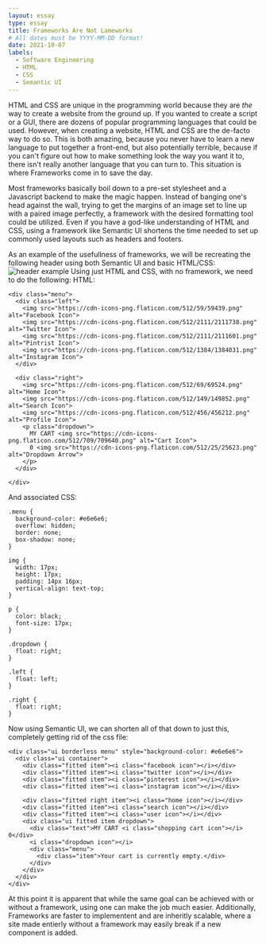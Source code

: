 ```yaml
---
layout: essay
type: essay
title: Frameworks Are Not Lameworks
# All dates must be YYYY-MM-DD format!
date: 2021-10-07
labels:
  - Software Engineering
  - HTML
  - CSS
  - Semantic UI
---
```


  HTML and CSS are unique in the programming world because they are *the* way to create a website from the ground up. If you wanted to create a script or a GUI, there are dozens of popular programming languages that could be used. However, when creating a website, HTML and CSS are the de-facto way to do so. This is both amazing, because you never have to learn a new language to put together a front-end, but also potentially terrible, because if you can't figure out how to make something look the way you want it to, there isn't really another language that you can turn to. This situation is where Frameworks come in to save the day.
    
  Most frameworks basically boil down to a pre-set stylesheet and a Javascript backend to make the magic happen. Instead of banging one's head against the wall, trying to get the margins of an image set to line up with a paired image perfectly, a framework with the desired formatting tool could be utilized. Even if you have a god-like understanding of HTML and CSS, using a framework like Semantic UI shortens the time needed to set up commonly used layouts such as headers and footers.  
    
As an example of the usefullness of frameworks, we will be recreating the following header using both Semantic UI and basic HTML/CSS:
![header example](IanEshelman.github.io/images/SemanticHeader.png)
Using just HTML and CSS, with no framework, we need to do the following:
HTML:
```
<div class="menu">
  <div class="left">
    <img src="https://cdn-icons-png.flaticon.com/512/59/59439.png" alt="Facebook Icon">
    <img src="https://cdn-icons-png.flaticon.com/512/2111/2111738.png" alt="Twitter Icon">
    <img src="https://cdn-icons-png.flaticon.com/512/2111/2111601.png" alt="Pintrist Icon">
    <img src="https://cdn-icons-png.flaticon.com/512/1384/1384031.png" alt="Instagram Icon">
  </div>

  <div class="right">
    <img src="https://cdn-icons-png.flaticon.com/512/69/69524.png" alt="Home Icon">
    <img src="https://cdn-icons-png.flaticon.com/512/149/149852.png" alt="Search Icon">
    <img src="https://cdn-icons-png.flaticon.com/512/456/456212.png" alt="Profile Icon">
    <p class="dropdown">
      MY CART <img src="https://cdn-icons-png.flaticon.com/512/709/709640.png" alt="Cart Icon">
      0 <img src="https://cdn-icons-png.flaticon.com/512/25/25623.png" alt="Dropdown Arrow">
    </p>
  </div>

</div>
```
And associated CSS:
```
.menu {
  background-color: #e6e6e6;
  overflow: hidden;
  border: none;
  box-shadow: none;
}

img {
  width: 17px;
  height: 17px;
  padding: 14px 16px;
  vertical-align: text-top;
}

p {
  color: black;
  font-size: 17px;
}

.dropdown {
  float: right;
}

.left {
  float: left;
}

.right {
  float: right;
}
```

Now using Semantic UI, we can shorten all of that down to just this, completely getting rid of the css file:
```
<div class="ui borderless menu" style="background-color: #e6e6e6">
  <div class="ui container">
    <div class="fitted item"><i class="facebook icon"></i></div>
    <div class="fitted item"><i class="twitter icon"></i></div>
    <div class="fitted item"><i class="pinterest icon"></i></div>
    <div class="fitted item"><i class="instagram icon"></i></div>

    <div class="fitted right item"><i class="home icon"></i></div>
    <div class="fitted item"><i class="search icon"></i></div>
    <div class="fitted item"><i class="user icon"></i></div>
    <div class="ui fitted item dropdown">
      <div class="text">MY CART <i class="shopping cart icon"></i> 0</div>
      <i class="dropdown icon"></i>
      <div class="menu">
        <div class="item">Your cart is currently empty.</div>
      </div>
    </div>
  </div>
</div>
```

At this point it is apparent that while the same goal can be achieved with or without a framework, using one can make the job much easier. Additionally, Frameworks are faster to implementent and are inheritly scalable, where a site made entierly without a framework may easily break if a new component is added.
